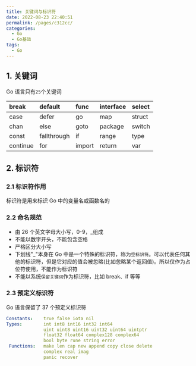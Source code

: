 ```yaml
---
title: 关键词与标识符
date: 2022-08-23 22:40:51
permalink: /pages/c312cc/
categories:
  - Go
  - Go基础
tags:
  - Go
---
```


## 1. 关键词

Go 语言只有`25`个关键词

| break    | default     | func   | interface | select |
| :------- | :---------- | :----- | :-------- | :----- |
| case     | defer       | go     | map       | struct |
| chan     | else        | goto   | package   | switch |
| const    | fallthrough | if     | range     | type   |
| continue | for         | import | return    | var    |

## 2. 标识符

### 2.1 标识符作用

标识符是用来标识 Go 中的变量名或函数名的

### 2.2 命名规范

- 由 26 个英文字母大小写，0-9，\_组成
- 不能以数字开头，不能包含空格
- 严格区分大小写
- 下划线"\_"本身在 Go 中是一个特殊的标识符，称为`空标识符`。可以代表任何其他的标识符，但是它对应的值会被忽略(比如忽略某个返回值)。所以仅作为占位符使用，不能作为标识符
- 不能以系统`保留关键词`作为标识符，比如 break、if 等等

### 2.3 预定义标识符

Go 语言保留了 37 个预定义标识符

```yaml
Constants: 	  true false iota nil
Types: 	      int int8 int16 int32 int64
			  uint uint8 uint16 uint32 uint64 uintptr
      		  float32 float64 complex128 complex64
      		  bool byte rune string error
 Functions:	  make len cap new append copy close delete
 			  complex real imag
 			  panic recover
```
